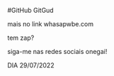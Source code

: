 #GitHub GitGud

mais no link whasapwbe.com

tem zap?

siga-me nas redes sociais onegai!

DIA 29/07/2022
